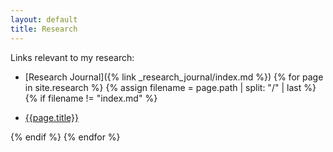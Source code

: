 ```yaml
---
layout: default
title: Research
---
```


Links relevant to my research:

- [Research Journal]({% link _research_journal/index.md %})
{% for page in site.research %}
{% assign filename = page.path | split: "/" | last %}
{% if filename != "index.md" %}

- [{{page.title}}]({{page.url}})

{% endif %}
{% endfor %}
